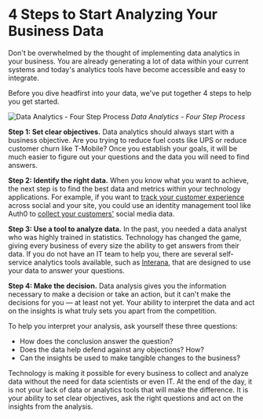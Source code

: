 # 4 Steps to Start Analyzing Your Business Data

Don't be overwhelmed by the thought of implementing data analytics in your business. You are already generating a lot of data within your current systems and today's analytics tools have become accessible and easy to integrate.

Before you dive headfirst into your data, we've put together 4 steps to help you get started.

![Data Analytics - Four Step Process](https://cdn.auth0.com/blog/datalytics/four-step-process.png)
_Data Analytics - Four Step Process_

**Step 1: Set clear objectives.** Data analytics should always start with a business objective. Are you trying to reduce fuel costs like UPS or reduce customer churn like T-Mobile? Once you establish your goals, it will be much easier to figure out your questions and the data you will need to find answers.

**Step 2: Identify the right data.** When you know what you want to achieve, the next step is to find the best data and metrics within your technology applications. For example, if you want to [track your customer experience](https://www.zendesk.com/resources/why-companies-should-invest-in-the-customer-experience/) across social and your site, you could use an identity management tool like Auth0 to [collect your customers'](https://auth0.com/blog/360-view-of-customer-by-managing-identity/) social media data.

**Step 3: Use a tool to analyze data.** In the past, you needed a data analyst who was highly trained in statistics. Technology has changed the game, giving every business of every size the ability to get answers from their data. If you do not have an IT team to help you, there are several self-service analytics tools available, such as [Interana](https://www.interana.com/product), that are designed to use your data to answer your questions.

**Step 4: Make the decision.** Data analysis gives you the information necessary to make a decision or take an action, but it can't make the decisions for you  — at least not yet. Your ability to interpret the data and act on the insights is what truly sets you apart from the competition.

To help you interpret your analysis, ask yourself these three questions:

* How does the conclusion answer the question?
* Does the data help defend against any objections? How?
* Can the insights be used to make tangible changes to the business?

Technology is making it possible for every business to collect and analyze data without the need for data scientists or even IT. At the end of the day, it is not your lack of data or analytics tools that will make the difference. It is your ability to set clear objectives, ask the right questions and act on the insights from the analysis.